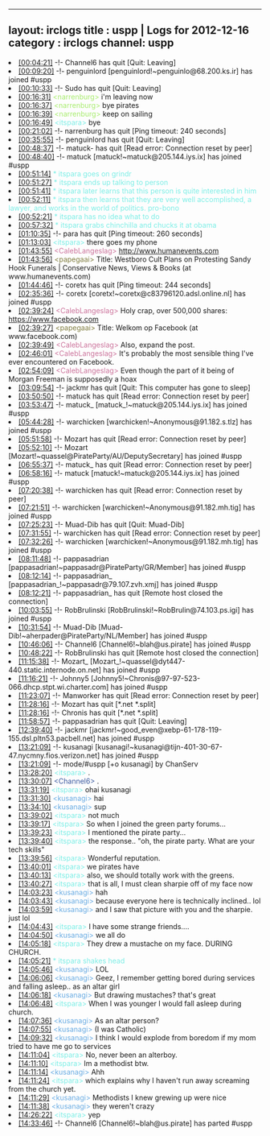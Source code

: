 
---
layout: irclogs
title : uspp | Logs for 2012-12-16
category : irclogs
channel: uspp
---
<li class="logitem"><a href="#00:04:21" name="00:04:21" class="time">[00:04:21]</a> -!- <span class="quit">Channel6</span> has quit [Quit: Leaving] </li>
<li class="logitem"><a href="#00:09:20" name="00:09:20" class="time">[00:09:20]</a> -!- <span class="join">penguinlord</span> [penguinlord!~penguinlo@68.200.ks.ir] has joined #uspp </li>
<li class="logitem"><a href="#00:10:33" name="00:10:33" class="time">[00:10:33]</a> -!- <span class="quit">Sudo</span> has quit [Quit: Leaving] </li>
<li class="logitem"><a href="#00:16:31" name="00:16:31" class="time">[00:16:31]</a> <span class="person" style="color:#a8ec6e">&lt;narrenburg&gt;</span> i'm leaving now </li>
<li class="logitem"><a href="#00:16:37" name="00:16:37" class="time">[00:16:37]</a> <span class="person" style="color:#a8ec6e">&lt;narrenburg&gt;</span> bye pirates </li>
<li class="logitem"><a href="#00:16:39" name="00:16:39" class="time">[00:16:39]</a> <span class="person" style="color:#a8ec6e">&lt;narrenburg&gt;</span> keep on sailing </li>
<li class="logitem"><a href="#00:16:49" name="00:16:49" class="time">[00:16:49]</a> <span class="person" style="color:#7deee6">&lt;itspara&gt;</span> bye </li>
<li class="logitem"><a href="#00:21:02" name="00:21:02" class="time">[00:21:02]</a> -!- <span class="quit">narrenburg</span> has quit [Ping timeout: 240 seconds] </li>
<li class="logitem"><a href="#00:35:55" name="00:35:55" class="time">[00:35:55]</a> -!- <span class="quit">penguinlord</span> has quit [Quit: Leaving] </li>
<li class="logitem"><a href="#00:48:37" name="00:48:37" class="time">[00:48:37]</a> -!- <span class="quit">matuck-</span> has quit [Read error: Connection reset by peer] </li>
<li class="logitem"><a href="#00:48:40" name="00:48:40" class="time">[00:48:40]</a> -!- <span class="join">matuck</span> [matuck!~matuck@205.144.iys.ix] has joined #uspp </li>
<li class="logitem"><a href="#00:51:14" name="00:51:14" class="time">[00:51:14]</a> <span class="person" style="color:#7deee6">* itspara goes on grindr</span> </li>
<li class="logitem"><a href="#00:51:27" name="00:51:27" class="time">[00:51:27]</a> <span class="person" style="color:#7deee6">* itspara ends up talking to person</span> </li>
<li class="logitem"><a href="#00:51:41" name="00:51:41" class="time">[00:51:41]</a> <span class="person" style="color:#7deee6">* itspara later learns that this person is quite interested in him</span> </li>
<li class="logitem"><a href="#00:52:11" name="00:52:11" class="time">[00:52:11]</a> <span class="person" style="color:#7deee6">* itspara then learns that they are very well accomplished, a lawyer, and works in the world of politics. pro-bono</span> </li>
<li class="logitem"><a href="#00:52:21" name="00:52:21" class="time">[00:52:21]</a> <span class="person" style="color:#7deee6">* itspara has no idea what to do</span> </li>
<li class="logitem"><a href="#00:57:32" name="00:57:32" class="time">[00:57:32]</a> <span class="person" style="color:#7deee6">* itspara grabs chinchilla and chucks it at obama</span> </li>
<li class="logitem"><a href="#01:10:35" name="01:10:35" class="time">[01:10:35]</a> -!- <span class="quit">para</span> has quit [Ping timeout: 260 seconds] </li>
<li class="logitem"><a href="#01:13:03" name="01:13:03" class="time">[01:13:03]</a> <span class="person" style="color:#7deee6">&lt;itspara&gt;</span> there goes my phone </li>
<li class="logitem"><a href="#01:43:55" name="01:43:55" class="time">[01:43:55]</a> <span class="person" style="color:#cc749c">&lt;CalebLangeslag&gt;</span> <a href="http://www.humanevents.com/2012/12/15/westboro-cult-plans-on-protesting-sandy-hook-funerals/" target="_blank">http://www.humanevents.com</a> </li>
<li class="logitem"><a href="#01:43:56" name="01:43:56" class="time">[01:43:56]</a> <span class="person" style="color:#817e41">&lt;papegaai&gt;</span> Title: Westboro Cult Plans on Protesting Sandy Hook Funerals | Conservative News, Views &amp; Books (at www.humanevents.com) </li>
<li class="logitem"><a href="#01:44:46" name="01:44:46" class="time">[01:44:46]</a> -!- <span class="quit">coretx</span> has quit [Ping timeout: 244 seconds] </li>
<li class="logitem"><a href="#02:35:36" name="02:35:36" class="time">[02:35:36]</a> -!- <span class="join">coretx</span> [coretx!~coretx@c83796120.adsl.online.nl] has joined #uspp </li>
<li class="logitem"><a href="#02:39:24" name="02:39:24" class="time">[02:39:24]</a> <span class="person" style="color:#cc749c">&lt;CalebLangeslag&gt;</span> Holy crap, over 500,000 shares: <a href="https://www.facebook.com/photo.php?fbid=521103677908009&amp;set=a.201235113228202.49929.100000251448867&amp;type=1&amp;theater" target="_blank">https://www.facebook.com</a> </li>
<li class="logitem"><a href="#02:39:27" name="02:39:27" class="time">[02:39:27]</a> <span class="person" style="color:#817e41">&lt;papegaai&gt;</span> Title: Welkom op Facebook (at www.facebook.com) </li>
<li class="logitem"><a href="#02:39:49" name="02:39:49" class="time">[02:39:49]</a> <span class="person" style="color:#cc749c">&lt;CalebLangeslag&gt;</span> Also, expand the post. </li>
<li class="logitem"><a href="#02:46:01" name="02:46:01" class="time">[02:46:01]</a> <span class="person" style="color:#cc749c">&lt;CalebLangeslag&gt;</span> It's probably the most sensible thing I've ever encountered on Facebook. </li>
<li class="logitem"><a href="#02:54:09" name="02:54:09" class="time">[02:54:09]</a> <span class="person" style="color:#cc749c">&lt;CalebLangeslag&gt;</span> Even though the part of it being of Morgan Freeman is supposedly a hoax </li>
<li class="logitem"><a href="#03:09:54" name="03:09:54" class="time">[03:09:54]</a> -!- <span class="quit">jackmr</span> has quit [Quit: This computer has gone to sleep] </li>
<li class="logitem"><a href="#03:50:50" name="03:50:50" class="time">[03:50:50]</a> -!- <span class="quit">matuck</span> has quit [Read error: Connection reset by peer] </li>
<li class="logitem"><a href="#03:53:47" name="03:53:47" class="time">[03:53:47]</a> -!- <span class="join">matuck_</span> [matuck_!~matuck@205.144.iys.ix] has joined #uspp </li>
<li class="logitem"><a href="#05:44:28" name="05:44:28" class="time">[05:44:28]</a> -!- <span class="join">warchicken</span> [warchicken!~Anonymous@91.182.s.tlz] has joined #uspp </li>
<li class="logitem"><a href="#05:51:58" name="05:51:58" class="time">[05:51:58]</a> -!- <span class="quit">Mozart</span> has quit [Read error: Connection reset by peer] </li>
<li class="logitem"><a href="#05:52:10" name="05:52:10" class="time">[05:52:10]</a> -!- <span class="join">Mozart</span> [Mozart!~quassel@PirateParty/AU/DeputySecretary] has joined #uspp </li>
<li class="logitem"><a href="#06:55:37" name="06:55:37" class="time">[06:55:37]</a> -!- <span class="quit">matuck_</span> has quit [Read error: Connection reset by peer] </li>
<li class="logitem"><a href="#06:58:16" name="06:58:16" class="time">[06:58:16]</a> -!- <span class="join">matuck</span> [matuck!~matuck@205.144.iys.ix] has joined #uspp </li>
<li class="logitem"><a href="#07:20:38" name="07:20:38" class="time">[07:20:38]</a> -!- <span class="quit">warchicken</span> has quit [Read error: Connection reset by peer] </li>
<li class="logitem"><a href="#07:21:51" name="07:21:51" class="time">[07:21:51]</a> -!- <span class="join">warchicken</span> [warchicken!~Anonymous@91.182.mh.tig] has joined #uspp </li>
<li class="logitem"><a href="#07:25:23" name="07:25:23" class="time">[07:25:23]</a> -!- <span class="quit">Muad-Dib</span> has quit [Quit: Muad-Dib] </li>
<li class="logitem"><a href="#07:31:55" name="07:31:55" class="time">[07:31:55]</a> -!- <span class="quit">warchicken</span> has quit [Read error: Connection reset by peer] </li>
<li class="logitem"><a href="#07:32:26" name="07:32:26" class="time">[07:32:26]</a> -!- <span class="join">warchicken</span> [warchicken!~Anonymous@91.182.mh.tig] has joined #uspp </li>
<li class="logitem"><a href="#08:11:48" name="08:11:48" class="time">[08:11:48]</a> -!- <span class="join">pappasadrian</span> [pappasadrian!~pappasadr@PirateParty/GR/Member] has joined #uspp </li>
<li class="logitem"><a href="#08:12:14" name="08:12:14" class="time">[08:12:14]</a> -!- <span class="join">pappasadrian_</span> [pappasadrian_!~pappasadr@79.107.zvh.xmj] has joined #uspp </li>
<li class="logitem"><a href="#08:12:21" name="08:12:21" class="time">[08:12:21]</a> -!- <span class="quit">pappasadrian_</span> has quit [Remote host closed the connection] </li>
<li class="logitem"><a href="#10:03:55" name="10:03:55" class="time">[10:03:55]</a> -!- <span class="join">RobBrulinski</span> [RobBrulinski!~RobBrulin@74.103.ps.igi] has joined #uspp </li>
<li class="logitem"><a href="#10:31:54" name="10:31:54" class="time">[10:31:54]</a> -!- <span class="join">Muad-Dib</span> [Muad-Dib!~aherpader@PirateParty/NL/Member] has joined #uspp </li>
<li class="logitem"><a href="#10:46:06" name="10:46:06" class="time">[10:46:06]</a> -!- <span class="join">Channel6</span> [Channel6!~blah@us.pirate] has joined #uspp </li>
<li class="logitem"><a href="#10:48:22" name="10:48:22" class="time">[10:48:22]</a> -!- <span class="quit">RobBrulinski</span> has quit [Remote host closed the connection] </li>
<li class="logitem"><a href="#11:15:38" name="11:15:38" class="time">[11:15:38]</a> -!- <span class="join">Mozart_</span> [Mozart_!~quassel@dyt447-440.static.internode.on.net] has joined #uspp </li>
<li class="logitem"><a href="#11:16:21" name="11:16:21" class="time">[11:16:21]</a> -!- <span class="join">Johnny5</span> [Johnny5!~Chronis@97-97-523-066.dhcp.stpt.wi.charter.com] has joined #uspp </li>
<li class="logitem"><a href="#11:23:07" name="11:23:07" class="time">[11:23:07]</a> -!- <span class="quit">Manworker</span> has quit [Read error: Connection reset by peer] </li>
<li class="logitem"><a href="#11:28:16" name="11:28:16" class="time">[11:28:16]</a> -!- <span class="quit">Mozart</span> has quit [*.net *.split] </li>
<li class="logitem"><a href="#11:28:16" name="11:28:16" class="time">[11:28:16]</a> -!- <span class="quit">Chronis</span> has quit [*.net *.split] </li>
<li class="logitem"><a href="#11:58:57" name="11:58:57" class="time">[11:58:57]</a> -!- <span class="quit">pappasadrian</span> has quit [Quit: Leaving] </li>
<li class="logitem"><a href="#12:39:40" name="12:39:40" class="time">[12:39:40]</a> -!- <span class="join">jackmr</span> [jackmr!~good_even@xebp-61-178-119-155.dsl.pltn53.pacbell.net] has joined #uspp </li>
<li class="logitem"><a href="#13:21:09" name="13:21:09" class="time">[13:21:09]</a> -!- <span class="join">kusanagi</span> [kusanagi!~kusanagi@tijn-401-30-67-47.nycmny.fios.verizon.net] has joined #uspp </li>
<li class="logitem"><a href="#13:21:09" name="13:21:09" class="time">[13:21:09]</a> -!- mode/<span class="mode">#uspp</span> [+o kusanagi] by ChanServ </li>
<li class="logitem"><a href="#13:28:20" name="13:28:20" class="time">[13:28:20]</a> <span class="person" style="color:#7deee6">&lt;itspara&gt;</span> . </li>
<li class="logitem"><a href="#13:30:07" name="13:30:07" class="time">[13:30:07]</a> <span class="person" style="color:#3d5ba0">&lt;Channel6&gt;</span> . </li>
<li class="logitem"><a href="#13:31:19" name="13:31:19" class="time">[13:31:19]</a> <span class="person" style="color:#7deee6">&lt;itspara&gt;</span> ohai kusanagi  </li>
<li class="logitem"><a href="#13:31:30" name="13:31:30" class="time">[13:31:30]</a> <span class="person" style="color:#6aace3">&lt;kusanagi&gt;</span> hai </li>
<li class="logitem"><a href="#13:34:10" name="13:34:10" class="time">[13:34:10]</a> <span class="person" style="color:#6aace3">&lt;kusanagi&gt;</span> sup </li>
<li class="logitem"><a href="#13:39:02" name="13:39:02" class="time">[13:39:02]</a> <span class="person" style="color:#7deee6">&lt;itspara&gt;</span> not much </li>
<li class="logitem"><a href="#13:39:17" name="13:39:17" class="time">[13:39:17]</a> <span class="person" style="color:#7deee6">&lt;itspara&gt;</span> So when I joined the green party forums... </li>
<li class="logitem"><a href="#13:39:23" name="13:39:23" class="time">[13:39:23]</a> <span class="person" style="color:#7deee6">&lt;itspara&gt;</span> I mentioned the pirate party... </li>
<li class="logitem"><a href="#13:39:40" name="13:39:40" class="time">[13:39:40]</a> <span class="person" style="color:#7deee6">&lt;itspara&gt;</span> the response.. "oh, the pirate party. What are your tech skills" </li>
<li class="logitem"><a href="#13:39:56" name="13:39:56" class="time">[13:39:56]</a> <span class="person" style="color:#7deee6">&lt;itspara&gt;</span> Wonderful reputation.  </li>
<li class="logitem"><a href="#13:40:01" name="13:40:01" class="time">[13:40:01]</a> <span class="person" style="color:#7deee6">&lt;itspara&gt;</span> we pirates have </li>
<li class="logitem"><a href="#13:40:13" name="13:40:13" class="time">[13:40:13]</a> <span class="person" style="color:#7deee6">&lt;itspara&gt;</span> also, we should totally work with the greens.  </li>
<li class="logitem"><a href="#13:40:27" name="13:40:27" class="time">[13:40:27]</a> <span class="person" style="color:#7deee6">&lt;itspara&gt;</span> that is all, I must clean sharpie off of my face now </li>
<li class="logitem"><a href="#14:03:23" name="14:03:23" class="time">[14:03:23]</a> <span class="person" style="color:#6aace3">&lt;kusanagi&gt;</span> hah </li>
<li class="logitem"><a href="#14:03:43" name="14:03:43" class="time">[14:03:43]</a> <span class="person" style="color:#6aace3">&lt;kusanagi&gt;</span> because everyone here is technically inclined.. lol </li>
<li class="logitem"><a href="#14:03:59" name="14:03:59" class="time">[14:03:59]</a> <span class="person" style="color:#6aace3">&lt;kusanagi&gt;</span> and I saw that picture with you and the sharpie. just lol </li>
<li class="logitem"><a href="#14:04:43" name="14:04:43" class="time">[14:04:43]</a> <span class="person" style="color:#7deee6">&lt;itspara&gt;</span> I have some strange friends.... </li>
<li class="logitem"><a href="#14:04:50" name="14:04:50" class="time">[14:04:50]</a> <span class="person" style="color:#6aace3">&lt;kusanagi&gt;</span> we all do </li>
<li class="logitem"><a href="#14:05:18" name="14:05:18" class="time">[14:05:18]</a> <span class="person" style="color:#7deee6">&lt;itspara&gt;</span> They drew a mustache on my face. DURING CHURCH.  </li>
<li class="logitem"><a href="#14:05:21" name="14:05:21" class="time">[14:05:21]</a> <span class="person" style="color:#7deee6">* itspara shakes head</span> </li>
<li class="logitem"><a href="#14:05:46" name="14:05:46" class="time">[14:05:46]</a> <span class="person" style="color:#6aace3">&lt;kusanagi&gt;</span> LOL </li>
<li class="logitem"><a href="#14:06:06" name="14:06:06" class="time">[14:06:06]</a> <span class="person" style="color:#6aace3">&lt;kusanagi&gt;</span> Geez, I remember getting bored during services and falling asleep.. as an altar girl </li>
<li class="logitem"><a href="#14:06:18" name="14:06:18" class="time">[14:06:18]</a> <span class="person" style="color:#6aace3">&lt;kusanagi&gt;</span> But drawing mustaches? that's great </li>
<li class="logitem"><a href="#14:06:48" name="14:06:48" class="time">[14:06:48]</a> <span class="person" style="color:#7deee6">&lt;itspara&gt;</span> When I was younger I would fall asleep during church. </li>
<li class="logitem"><a href="#14:07:36" name="14:07:36" class="time">[14:07:36]</a> <span class="person" style="color:#6aace3">&lt;kusanagi&gt;</span> As an altar person? </li>
<li class="logitem"><a href="#14:07:55" name="14:07:55" class="time">[14:07:55]</a> <span class="person" style="color:#6aace3">&lt;kusanagi&gt;</span> (I was Catholic) </li>
<li class="logitem"><a href="#14:09:32" name="14:09:32" class="time">[14:09:32]</a> <span class="person" style="color:#6aace3">&lt;kusanagi&gt;</span> I think I would explode from boredom if my mom tried to have me go to services </li>
<li class="logitem"><a href="#14:11:04" name="14:11:04" class="time">[14:11:04]</a> <span class="person" style="color:#7deee6">&lt;itspara&gt;</span> No, never been an alterboy. </li>
<li class="logitem"><a href="#14:11:10" name="14:11:10" class="time">[14:11:10]</a> <span class="person" style="color:#7deee6">&lt;itspara&gt;</span> Im a methodist btw. </li>
<li class="logitem"><a href="#14:11:14" name="14:11:14" class="time">[14:11:14]</a> <span class="person" style="color:#6aace3">&lt;kusanagi&gt;</span> Ahh </li>
<li class="logitem"><a href="#14:11:24" name="14:11:24" class="time">[14:11:24]</a> <span class="person" style="color:#7deee6">&lt;itspara&gt;</span> which explains why I haven't run away screaming from the church yet. </li>
<li class="logitem"><a href="#14:11:29" name="14:11:29" class="time">[14:11:29]</a> <span class="person" style="color:#6aace3">&lt;kusanagi&gt;</span> Methodists I knew grewing up were nice </li>
<li class="logitem"><a href="#14:11:38" name="14:11:38" class="time">[14:11:38]</a> <span class="person" style="color:#6aace3">&lt;kusanagi&gt;</span> they weren't crazy </li>
<li class="logitem"><a href="#14:26:22" name="14:26:22" class="time">[14:26:22]</a> <span class="person" style="color:#7deee6">&lt;itspara&gt;</span> yep </li>
<li class="logitem"><a href="#14:33:46" name="14:33:46" class="time">[14:33:46]</a> -!- <span class="part">Channel6</span> [Channel6!~blah@us.pirate] has parted #uspp </li>


